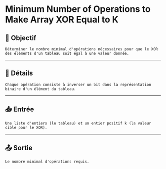 # Minimum Number of Operations to Make Array XOR Equal to K

## 🎯 Objectif

    Déterminer le nombre minimal d'opérations nécessaires pour que le XOR des éléments d'un tableau soit égal à une valeur donnée.

---

## 📝 Détails

    Chaque opération consiste à inverser un bit dans la représentation binaire d'un élément du tableau.

---

## 📥 Entrée

    Une liste d'entiers (le tableau) et un entier positif k (la valeur cible pour le XOR).

---

## 📤 Sortie

    Le nombre minimal d'opérations requis.

